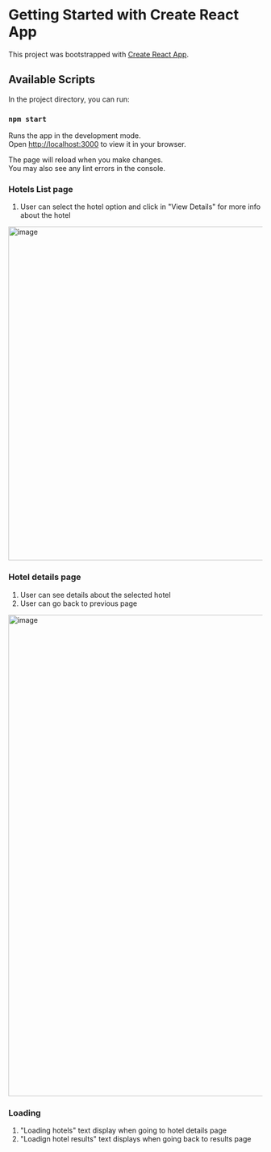 # Getting Started with Create React App

This project was bootstrapped with [Create React App](https://github.com/facebook/create-react-app).

## Available Scripts

In the project directory, you can run:

### `npm start`

Runs the app in the development mode.\
Open [http://localhost:3000](http://localhost:3000) to view it in your browser.

The page will reload when you make changes.\
You may also see any lint errors in the console.

### Hotels List page

1. User can select the hotel option and click in "View Details" for more info about the hotel
<img width="662" alt="image" src="https://github.com/user-attachments/assets/1f4f6822-c8f8-47b9-9aeb-a713de6bcfc2" />

### Hotel details page
1. User can see details about the selected hotel
2. User can go back to previous page
<img width="955" alt="image" src="https://github.com/user-attachments/assets/7ac54fc9-fc99-424e-bd6e-b458f6c43b3c" />


### Loading

1. "Loading hotels" text display when going to hotel details page
2. "Loadign hotel results" text displays when going back to results page
